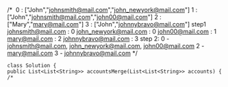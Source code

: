 /*
​
0 : ["John","johnsmith@mail.com","john_newyork@mail.com"]
1 : ["John","johnsmith@mail.com","john00@mail.com"]
2 : ["Mary","mary@mail.com"]
3 : ["John","johnnybravo@mail.com"]
step1
johnsmith@mail.com : 0
john_newyork@mail.com : 0
john00@mail.com : 1
mary@mail.com : 2
johnnybravo@mail.com : 3
step 2:
0 - johnsmith@mail.com, john_newyork@mail.com, john00@mail.com
2 - mary@mail.com
3 - johnnybravo@mail.com
*/
​
```
class Solution {
public List<List<String>> accountsMerge(List<List<String>> accounts) {
/*